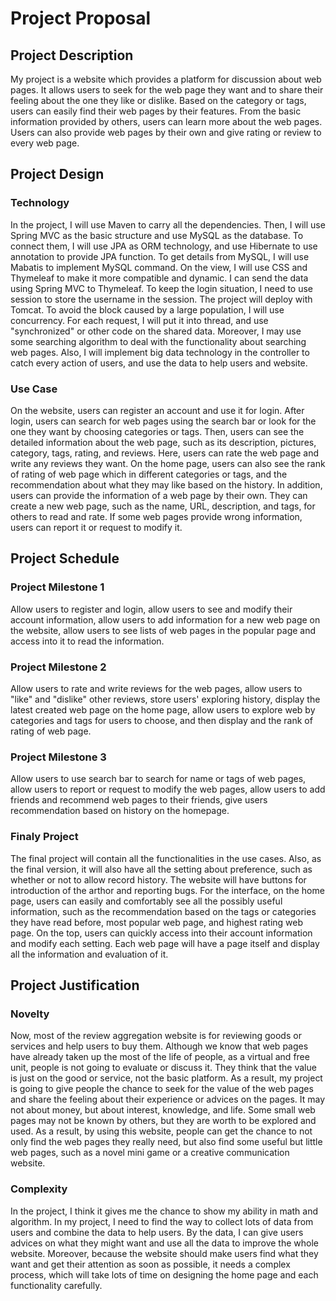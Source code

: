 # Project Proposal

## Project Description
My project is a website which provides a platform for discussion about web pages. It allows users to seek for the web page they want and to share their feeling about the one they like or dislike. Based on the category or tags, users can easily find their web pages by their features. From the basic information provided by others, users can learn more about the web pages. Users can also provide web pages by their own and give rating or review to every web page. 

## Project Design

### Technology
In the project, I will use Maven to carry all the dependencies. Then, I will use Spring MVC as the basic structure and use MySQL as the database. To connect them, I will use JPA as ORM technology, and use Hibernate to use annotation to provide JPA function. To get details from MySQL, I will use Mabatis to implement MySQL command. On the view, I will use CSS and Thymeleaf to make it more compatible and dynamic. I can send the data using Spring MVC to Thymeleaf. To keep the login situation, I need to use session to store the username in the session. The project will deploy with Tomcat. To avoid the block caused by a large population, I will use concurrency. For each request, I will put it into thread, and use "synchronized" or other code on the shared data. Moreover, I may use some searching algorithm to deal with the functionality about searching web pages. Also, I will implement big data technology in the controller to catch every action of users, and use the data to help users and website.

### Use Case
On the website, users can register an account and use it for login. After login, users can search for web pages using the search bar or look for the one they want by choosing categories or tags. Then, users can see the detailed information about the web page, such as its description, pictures, category, tags, rating, and reviews. Here, users can rate the web page and write any reviews they want. On the home page, users can also see the rank of rating of web page which in different categories or tags, and the recommendation about what they may like based on the history. In addition, users can provide the information of a web page by their own. They can create a new web page, such as the name, URL, description, and tags, for others to read and rate. If some web pages provide wrong information, users can report it or request to modify it.

## Project Schedule

### Project Milestone 1
Allow users to register and login, allow users to see and modify their account information, allow users to add information for a new web page on the website, allow users to see lists of web pages in the popular page and access into it to read the information.

### Project Milestone 2
Allow users to rate and write reviews for the web pages, allow users to "like" and "dislike" other reviews, store users' exploring history, display the latest created web page on the home page, allow users to explore web by categories and tags for users to choose, and then display and the rank of rating of web page.

### Project Milestone 3
Allow users to use search bar to search for name or tags of web pages, allow users to report or request to modify the web pages, allow users to add friends and recommend web pages to their friends, give users recommendation based on history on the homepage.

### Finaly Project
The final project will contain all the functionalities in the use cases. Also, as the final version, it will also have all the setting about preference, such as whether or not to allow record history. The website will have buttons for introduction of the arthor and reporting bugs. For the interface, on the home page, users can easily and comfortably see all the possibly useful information, such as the recommendation based on the tags or categories they have read before, most popular web page, and highest rating web page. On the top, users can quickly access into their account information and modify each setting. Each web page will have a page itself and display all the information and evaluation of it.

## Project Justification

### Novelty
Now, most of the review aggregation website is for reviewing goods or services and help users to buy them. Although we know that web pages have already taken up the most of the life of people, as a virtual and free unit, people is not going to evaluate or discuss it. They think that the value is just on the good or service, not the basic platform. As a result, my project is going to give people the chance to seek for the value of the web pages and share the feeling about their experience or advices on the pages. It may not about money, but about interest, knowledge, and life. Some small web pages may not be known by others, but they are worth to be explored and used. As a result, by using this website, people can get the chance to not only find the web pages they really need, but also find some useful but little web pages, such as a novel mini game or a creative communication website.

### Complexity
In the project, I think it gives me the chance to show my ability in math and algorithm. In my project, I need to find the way to collect lots of data from users and combine the data to help users. By the data, I can give users advices on what they might want and use all the data to improve the whole website. Moreover, because the website should make users find what they want and get their attention as soon as possible, it needs a complex process, which will take lots of time on designing the home page and each functionality carefully.
